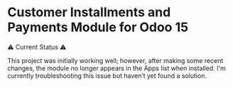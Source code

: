 # Customer Installments and Payments Module for Odoo 15
 
⚠️ Current Status ⚠️

This project was initially working well; however, after making some recent changes, the module no longer appears in the Apps list when installed. I'm currently troubleshooting this issue but haven’t yet found a solution.
